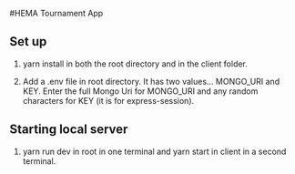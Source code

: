 #HEMA Tournament App

## Set up

1. yarn install in both the root directory and in the client folder.

2. Add a .env file in root directory. It has two values... MONGO_URI and KEY. Enter the full Mongo Uri for MONGO_URI and any random characters for KEY (it is for express-session).

## Starting local server

1. yarn run dev in root in one terminal and yarn start in client in a second terminal.
